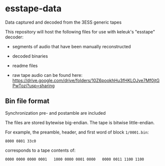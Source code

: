 # esstape-data
Data captured and decoded from the 3ESS generic tapes

This repository will host the following files for use with keleuk's "esstape" decoder:

* segments of audio that have been manually reconstructed
* decoded binaries
* readme files

* raw tape audio can be found here: https://drive.google.com/drive/folders/10Z6pookhHu3fHKLOJve7Mf0jtGPwTozj?usp=sharing

## Bin file format

Synchronization pre- and postamble are included

The files are stored bytewise big-endian. The tape is bitwise little-endian.

For example, the preamble, header, and first word of block `1/0001.bin`:

`8000 0801 33c0`

corresponds to a tape contents of:

`0000 0000 0000 0001   1000 0000 0001 0000   0000 0011 1100 1100`
